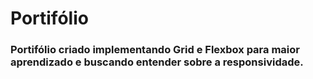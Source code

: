 # Portifólio

### Portifólio criado implementando Grid e Flexbox para maior aprendizado e buscando entender sobre a responsividade.
